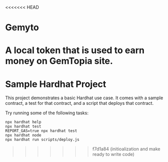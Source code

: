 <<<<<<< HEAD
# Gemyto
A local token that is used to earn money on GemTopia site.
=======
# Sample Hardhat Project

This project demonstrates a basic Hardhat use case. It comes with a sample contract, a test for that contract, and a script that deploys that contract.

Try running some of the following tasks:

```shell
npx hardhat help
npx hardhat test
REPORT_GAS=true npx hardhat test
npx hardhat node
npx hardhat run scripts/deploy.js
```
>>>>>>> f7d1a84 (initioalization and make ready to write code)
